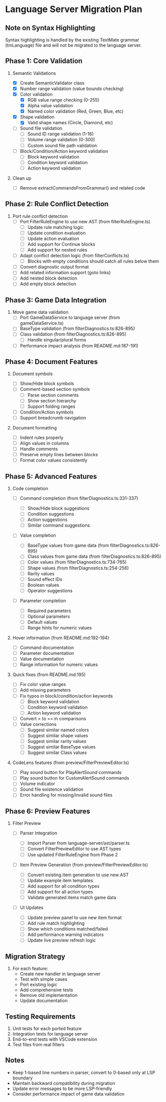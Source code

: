 # Language Server Migration Plan

## Note on Syntax Highlighting

Syntax highlighting is handled by the existing TextMate grammar (tmLanguage) file and will not be migrated to the language server.

## Phase 1: Core Validation

1. Semantic Validations

   - [x] Create SemanticValidator class
   - [x] Number range validation (value bounds checking)
   - [x] Color validation
     - [x] RGB value range checking (0-255)
     - [x] Alpha value validation
     - [x] Named color validation (Red, Green, Blue, etc)
   - [x] Shape validation
     - [x] Valid shape names (Circle, Diamond, etc)
   - [ ] Sound file validation
     - [ ] Sound ID range validation (1-16)
     - [ ] Volume range validation (0-300)
     - [ ] Custom sound file path validation
   - [ ] Block/Condition/Action keyword validation
     - [ ] Block keyword validation
     - [ ] Condition keyword validation
     - [ ] Action keyword validation

2. Clean up
   - [ ] Remove extractCommandsFromGrammar() and related code

## Phase 2: Rule Conflict Detection

1. Port rule conflict detection
   - [ ] Port FilterRuleEngine to use new AST (from filterRuleEngine.ts)
     - [ ] Update rule matching logic
     - [ ] Update condition evaluation
     - [ ] Update action evaluation
     - [ ] Add support for Continue blocks
     - [ ] Add support for nested rules
   - [ ] Adapt conflict detection logic (from filterConflicts.ts)
     - [ ] Blocks with empty conditions should catch all rules below them
   - [ ] Convert diagnostic output format
   - [ ] Add related information support (goto links)
   - [ ] Add nested block detection
   - [ ] Add empty block detection

## Phase 3: Game Data Integration

1. Move game data validation
   - [ ] Port GameDataService to language server (from gameDataService.ts)
   - [ ] BaseType validation (from filterDiagnostics.ts:826-895)
   - [ ] Class validation (from filterDiagnostics.ts:826-895)
     - [ ] Handle singular/plural forms
   - [ ] Performance impact analysis (from README.md:187-191)

## Phase 4: Document Features

1. Document symbols

   - [ ] Show/Hide block symbols
   - [ ] Comment-based section symbols
     - [ ] Parse section comments
     - [ ] Show section hierarchy
     - [ ] Support folding ranges
   - [ ] Condition/Action symbols
   - [ ] Support breadcrumb navigation

2. Document formatting
   - [ ] Indent rules properly
   - [ ] Align values in columns
   - [ ] Handle comments
   - [ ] Preserve empty lines between blocks
   - [ ] Format color values consistently

## Phase 5: Advanced Features

1. Code completion

   - [ ] Command completion (from filterDiagnostics.ts:331-337)

     - [ ] Show/Hide block suggestions
     - [ ] Condition suggestions
     - [ ] Action suggestions
     - [ ] Similar command suggestions

   - [ ] Value completion

     - [ ] BaseType values from game data (from filterDiagnostics.ts:826-895)
     - [ ] Class values from game data (from filterDiagnostics.ts:826-895)
     - [ ] Color values (from filterDiagnostics.ts:734-765)
     - [ ] Shape values (from filterDiagnostics.ts:254-256)
     - [ ] Rarity values
     - [ ] Sound effect IDs
     - [ ] Boolean values
     - [ ] Operator suggestions

   - [ ] Parameter completion
     - [ ] Required parameters
     - [ ] Optional parameters
     - [ ] Default values
     - [ ] Range hints for numeric values

2. Hover information (from README.md:192-194)

   - [ ] Command documentation
   - [ ] Parameter documentation
   - [ ] Value documentation
   - [ ] Range information for numeric values

3. Quick fixes (from README.md:195)

   - [ ] Fix color value ranges
   - [ ] Add missing parameters
   - [ ] Fix typos in block/condition/action keywords
     - [ ] Block keyword validation
     - [ ] Condition keyword validation
     - [ ] Action keyword validation
   - [ ] Convert = to == in comparisons
   - [ ] Value corrections
     - [ ] Suggest similar named colors
     - [ ] Suggest similar shape values
     - [ ] Suggest similar rarity values
     - [ ] Suggest similar BaseType values
     - [ ] Suggest similar Class values

4. CodeLens features (from preview/FilterPreviewEditor.ts)
   - [ ] Play sound button for PlayAlertSound commands
   - [ ] Play sound button for CustomAlertSound commands
   - [ ] Volume indicator
   - [ ] Sound file existence validation
   - [ ] Error handling for missing/invalid sound files

## Phase 6: Preview Features

1. Filter Preview

   - [ ] Parser Integration

     - [ ] Import Parser from language-server/ast/parser.ts
     - [ ] Convert FilterPreviewEditor to use AST types
     - [ ] Use updated FilterRuleEngine from Phase 2

   - [ ] Item Preview Generation (from preview/FilterPreviewEditor.ts)

     - [ ] Convert existing item generation to use new AST
     - [ ] Update example item templates
     - [ ] Add support for all condition types
     - [ ] Add support for all action types
     - [ ] Validate generated items match game data

   - [ ] UI Updates
     - [ ] Update preview panel to use new item format
     - [ ] Add rule match highlighting
     - [ ] Show which conditions matched/failed
     - [ ] Add performance warning indicators
     - [ ] Update live preview refresh logic

## Migration Strategy

1. For each feature:
   - Create new handler in language server
   - Test with simple cases
   - Port existing logic
   - Add comprehensive tests
   - Remove old implementation
   - Update documentation

## Testing Requirements

1. Unit tests for each ported feature
2. Integration tests for language server
3. End-to-end tests with VSCode extension
4. Test files from real filters

## Notes

- Keep 1-based line numbers in parser, convert to 0-based only at LSP boundary
- Maintain backward compatibility during migration
- Update error messages to be more LSP-friendly
- Consider performance impact of game data validation
